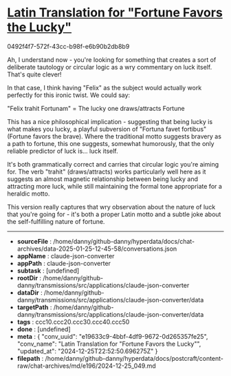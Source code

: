 # [Latin Translation for "Fortune Favors the Lucky"](https://claude.ai/chat/e19633c9-4bbf-4df9-9672-0d265357fe25)

0492f4f7-572f-43cc-b98f-e6b90b2db8b9

 Ah, I understand now - you're looking for something that creates a sort of deliberate tautology or circular logic as a wry commentary on luck itself. That's quite clever!

In that case, I think having "Felix" as the subject would actually work perfectly for this ironic twist. We could say:

"Felix trahit Fortunam" = The lucky one draws/attracts Fortune

This has a nice philosophical implication - suggesting that being lucky is what makes you lucky, a playful subversion of "Fortuna favet fortibus" (Fortune favors the brave). Where the traditional motto suggests bravery as a path to fortune, this one suggests, somewhat humorously, that the only reliable predictor of luck is... luck itself.

It's both grammatically correct and carries that circular logic you're aiming for. The verb "trahit" (draws/attracts) works particularly well here as it suggests an almost magnetic relationship between being lucky and attracting more luck, while still maintaining the formal tone appropriate for a heraldic motto.

This version really captures that wry observation about the nature of luck that you're going for - it's both a proper Latin motto and a subtle joke about the self-fulfilling nature of fortune.

---

* **sourceFile** : /home/danny/github-danny/hyperdata/docs/chat-archives/data-2025-01-25-12-45-58/conversations.json
* **appName** : claude-json-converter
* **appPath** : claude-json-converter
* **subtask** : [undefined]
* **rootDir** : /home/danny/github-danny/transmissions/src/applications/claude-json-converter
* **dataDir** : /home/danny/github-danny/transmissions/src/applications/claude-json-converter/data
* **targetPath** : /home/danny/github-danny/transmissions/src/applications/claude-json-converter/data
* **tags** : ccc10.ccc20.ccc30.ccc40.ccc50
* **done** : [undefined]
* **meta** : {
  "conv_uuid": "e19633c9-4bbf-4df9-9672-0d265357fe25",
  "conv_name": "Latin Translation for \"Fortune Favors the Lucky\"",
  "updated_at": "2024-12-25T22:52:50.696275Z"
}
* **filepath** : /home/danny/github-danny/hyperdata/docs/postcraft/content-raw/chat-archives/md/e196/2024-12-25_049.md